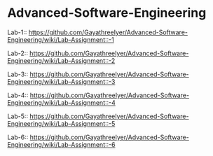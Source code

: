 # Advanced-Software-Engineering

Lab-1:: https://github.com/GayathreeIyer/Advanced-Software-Engineering/wiki/Lab-Assignment::-1


Lab-2:: https://github.com/GayathreeIyer/Advanced-Software-Engineering/wiki/Lab-Assignment::-2


Lab-3:: https://github.com/GayathreeIyer/Advanced-Software-Engineering/wiki/Lab-Assignment::-3


Lab-4:: https://github.com/GayathreeIyer/Advanced-Software-Engineering/wiki/Lab-Assignment::-4


Lab-5:: https://github.com/GayathreeIyer/Advanced-Software-Engineering/wiki/Lab-Assignment::-5


Lab-6:: https://github.com/GayathreeIyer/Advanced-Software-Engineering/wiki/Lab-Assignment::-6
